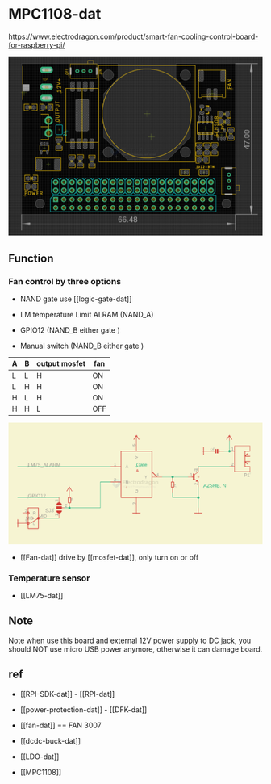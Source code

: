 
# MPC1108-dat

https://www.electrodragon.com/product/smart-fan-cooling-control-board-for-raspberry-pi/


![](2024-07-08-18-28-25.png)




## Function 

### Fan control by three options 

- NAND gate use [[logic-gate-dat]] 

- LM temperature Limit ALRAM (NAND_A)
- GPIO12 (NAND_B either gate )
- Manual switch (NAND_B either gate )


| A   | B   | output mosfet | fan |
| --- | --- | ------------- | --- |
| L   | L   | H             | ON  |
| L   | H   | H             | ON  |
| H   | L   | H             | ON  |
| H   | H   | L             | OFF |


![](2025-02-03-17-08-52.png)

- [[Fan-dat]] drive by [[mosfet-dat]], only turn on or off




### Temperature sensor 

- [[LM75-dat]]


## Note 

Note when use this board and external 12V power supply to DC jack, you should NOT use micro USB power anymore, otherwise it can damage board.






## ref 

- [[RPI-SDK-dat]] - [[RPI-dat]]

- [[power-protection-dat]] - [[DFK-dat]]

- [[fan-dat]] == FAN 3007 

- [[dcdc-buck-dat]]

- [[LDO-dat]]

- [[MPC1108]]

